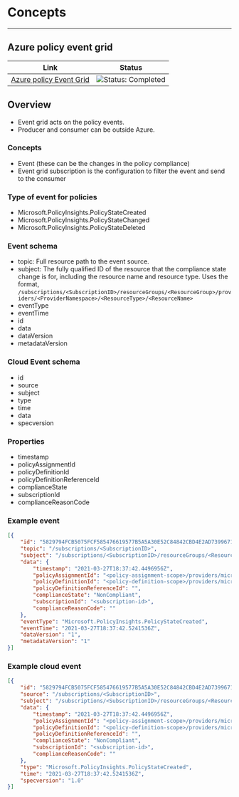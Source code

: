 # Concepts

---
## Azure policy event grid

| Link | Status |
|------|--------|
| [Azure policy Event Grid](https://learn.microsoft.com/en-us/azure/governance/policy/concepts/event-overview?tabs=event-grid-event-schema) | ![Status: Completed](https://img.shields.io/badge/status-completed-brightgreen) |


## Overview
- Event grid acts on the policy events.
- Producer and consumer can be outside Azure.

### Concepts
- Event (these can be the changes in the policy compliance)
- Event grid subscription is the configuration to filter the event and send to the consumer

### Type of event for policies
- Microsoft.PolicyInsights.PolicyStateCreated
- Microsoft.PolicyInsights.PolicyStateChanged
- Microsoft.PolicyInsights.PolicyStateDeleted

### Event schema
- topic: Full resource path to the event source.
- subject: The fully qualified ID of the resource that the compliance state change is for, including the resource name and resource type. Uses the format, `/subscriptions/<SubscriptionID>/resourceGroups/<ResourceGroup>/providers/<ProviderNamespace>/<ResourceType>/<ResourceName>`
- eventType
- eventTime
- id
- data
- dataVersion
- metadataVersion

### Cloud Event schema
- id
- source
- subject
- type
- time
- data
- specversion

### Properties
- timestamp
- policyAssignmentId
- policyDefinitionId
- policyDefinitionReferenceId
- complianceState
- subscriptionId
- complianceReasonCode

### Example event
```json
[{
    "id": "5829794FCB5075FCF585476619577B5A5A30E52C84842CBD4E2AD73996714C4C",
    "topic": "/subscriptions/<SubscriptionID>",
    "subject": "/subscriptions/<SubscriptionID>/resourceGroups/<ResourceGroup>/providers/<ProviderNamespace>/<ResourceType>/<ResourceName>",
    "data": {
        "timestamp": "2021-03-27T18:37:42.4496956Z",
        "policyAssignmentId": "<policy-assignment-scope>/providers/microsoft.authorization/policyassignments/<policy-assignment-name>",
        "policyDefinitionId": "<policy-definition-scope>/providers/microsoft.authorization/policydefinitions/<policy-definition-name>",
        "policyDefinitionReferenceId": "",
        "complianceState": "NonCompliant",
        "subscriptionId": "<subscription-id>",
        "complianceReasonCode": ""
    },
    "eventType": "Microsoft.PolicyInsights.PolicyStateCreated",
    "eventTime": "2021-03-27T18:37:42.5241536Z",
    "dataVersion": "1",
    "metadataVersion": "1"
}]
```

### Example cloud event
```json
[{
    "id": "5829794FCB5075FCF585476619577B5A5A30E52C84842CBD4E2AD73996714C4C",
    "source": "/subscriptions/<SubscriptionID>",
    "subject": "/subscriptions/<SubscriptionID>/resourceGroups/<ResourceGroup>/providers/<ProviderNamespace>/<ResourceType>/<ResourceName>",
    "data": {
        "timestamp": "2021-03-27T18:37:42.4496956Z",
        "policyAssignmentId": "<policy-assignment-scope>/providers/microsoft.authorization/policyassignments/<policy-assignment-name>",
        "policyDefinitionId": "<policy-definition-scope>/providers/microsoft.authorization/policydefinitions/<policy-definition-name>",
        "policyDefinitionReferenceId": "",
        "complianceState": "NonCompliant",
        "subscriptionId": "<subscription-id>",
        "complianceReasonCode": ""
    },
    "type": "Microsoft.PolicyInsights.PolicyStateCreated",
    "time": "2021-03-27T18:37:42.5241536Z",
    "specversion": "1.0"
}]
```
